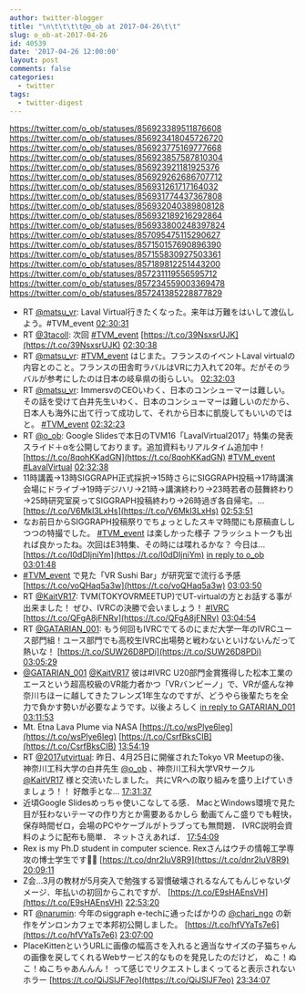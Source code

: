```yaml
---
author: twitter-blogger
title: "\n\t\t\t\t@o_ob at 2017-04-26\t\t"
slug: o_ob-at-2017-04-26
id: 40539
date: '2017-04-26 12:00:00'
layout: post
comments: false
categories:
  - twitter
tags:
  - twitter-digest
---
```


https://twitter.com/o_ob/statuses/856923389511876608 https://twitter.com/o_ob/statuses/856923418045726720 https://twitter.com/o_ob/statuses/856923775169777668 https://twitter.com/o_ob/statuses/856923857587810304 https://twitter.com/o_ob/statuses/856923921181925376 https://twitter.com/o_ob/statuses/856929262686707712 https://twitter.com/o_ob/statuses/856931261717164032 https://twitter.com/o_ob/statuses/856931774437367808 https://twitter.com/o_ob/statuses/856932040389808128 https://twitter.com/o_ob/statuses/856932189216292864 https://twitter.com/o_ob/statuses/856933800248397824 https://twitter.com/o_ob/statuses/857095475115290627 https://twitter.com/o_ob/statuses/857150157690896390 https://twitter.com/o_ob/statuses/857155830927503361 https://twitter.com/o_ob/statuses/857189812251443200 https://twitter.com/o_ob/statuses/857231119556595712 https://twitter.com/o_ob/statuses/857234559003369478 https://twitter.com/o_ob/statuses/857241385228877829  

*   RT [@matsu_vr](https://twitter.com/matsu_vr): Laval Virtual行きたくなった。来年は万難をはいして渡仏しよう。#TVM_event [02:30:31](https://twitter.com/o_ob/statuses/856923389511876608)
*   RT [@3tacoll](https://twitter.com/3tacoll): 次回 [#TVM_event](https://twitter.com/search?q=%23TVM_event&src=hash) [https://t.co/39NsxsrUJK](https://t.co/39NsxsrUJK) [02:30:38](https://twitter.com/o_ob/statuses/856923418045726720)
*   RT [@matsu_vr](https://twitter.com/matsu_vr): [#TVM_event](https://twitter.com/search?q=%23TVM_event&src=hash) はじまた。フランスのイベントLaval virtualの内容とのこと。フランスの田舎町ラバルはVRに力入れて20年。だがそのラバルが参考にしたのは日本の岐阜県の街らしい。 [02:32:03](https://twitter.com/o_ob/statuses/856923775169777668)
*   RT [@matsu_vr](https://twitter.com/matsu_vr): ImmersvのCEOいわく、日本のコンシューマーは難しい。その話を受けて白井先生いわく、日本のコンシューマーは難しいのだから、日本人も海外に出て行って成功して、それから日本に凱旋してもいいのではと。 [#TVM_event](https://twitter.com/search?q=%23TVM_event&src=hash) [02:32:23](https://twitter.com/o_ob/statuses/856923857587810304)
*   RT [@o_ob](https://twitter.com/o_ob): Google Slidesで本日のTVM16「LavalVirtual2017」特集の発表スライド＋αを公開しております。追加資料もリアルタイム追加中！ [https://t.co/8qohKKadGN](https://t.co/8qohKKadGN) [#TVM_event](https://twitter.com/search?q=%23TVM_event&src=hash) [#LavalVirtual](https://twitter.com/search?q=%23LavalVirtual&src=hash) [02:32:38](https://twitter.com/o_ob/statuses/856923921181925376)
*   11時講義→13時SIGGRAPH正式採択→15時さらにSIGGRAPH投稿→17時講演会場にドライブ→19時デジハリ→21時→講演終わり→23時若者の鼓舞終わり→25時研究室戻ってSIGGRAPH投稿終わり→26時過ぎ各自帰宅。… [https://t.co/V6Mkl3LxHs](https://t.co/V6Mkl3LxHs) [02:53:51](https://twitter.com/o_ob/statuses/856929262686707712)
*   なお前日からSIGGRAPH投稿祭りでちょっとしたスキマ時間にも原稿直ししつつの特撮でした。 [#TVM_event](https://twitter.com/search?q=%23TVM_event&src=hash) は楽しかった様子 フラッシュトークも出れば良かったね。次回はE3特集、その時には喋れるかな？ 今日は… [https://t.co/I0dDIjniYm](https://t.co/I0dDIjniYm) [in reply to o_ob](https://twitter.com/o_ob/statuses/856929262686707712) [03:01:48](https://twitter.com/o_ob/statuses/856931261717164032)
*   [#TVM_event](https://twitter.com/search?q=%23TVM_event&src=hash) で見た「VR Sushi Bar」が研究室で流行る予感 [https://t.co/voQHaq5a3w](https://t.co/voQHaq5a3w) [03:03:50](https://twitter.com/o_ob/statuses/856931774437367808)
*   RT [@KaitVR17](https://twitter.com/KaitVR17): TVM(TOKYOVRMEETUP)でUT-virtualの方とお話する事が出来ました！ ぜひ、IVRCの決勝で会いましょう！ [#IVRC](https://twitter.com/search?q=%23IVRC&src=hash) [https://t.co/QFgA8jFNRv](https://t.co/QFgA8jFNRv) [03:04:54](https://twitter.com/o_ob/statuses/856932040389808128)
*   RT [@GATARIAN_001](https://twitter.com/GATARIAN_001): もう何回もIVRCでてるのにまだ大学一年のIVRCユース部門組！ユース部門でも高校生IVRC出場勢と戦わないといけないんだって熱いな！ [https://t.co/SUW26D8PDi](https://t.co/SUW26D8PDi) [03:05:29](https://twitter.com/o_ob/statuses/856932189216292864)
*   [@GATARIAN_001](https://twitter.com/GATARIAN_001) [@KaitVR17](https://twitter.com/KaitVR17) 彼は#IVRC U20部門金賞獲得した松本工業のエースという超高校級のVR能力者かつ「VRバンビーノ」で、VRが盛んな神奈川ちほーに越してきたフレンズ1年生なのですが、どうやら後輩たちを全力で負かす勢いが必要なようです。以後よろしく [in reply to GATARIAN_001](https://twitter.com/GATARIAN_001/statuses/856899138037751810) [03:11:53](https://twitter.com/o_ob/statuses/856933800248397824)
*   Mt. Etna Lava Plume via NASA [https://t.co/wsPlye6Ieg](https://t.co/wsPlye6Ieg) [https://t.co/CsrfBksCIB](https://t.co/CsrfBksCIB) [13:54:19](https://twitter.com/o_ob/statuses/857095475115290627)
*   RT [@2017utvirtual](https://twitter.com/2017utvirtual): 昨日、4月25日に開催されたTokyo VR Meetupの後、神奈川工科大学の白井先生 [@o_ob](https://twitter.com/o_ob) 、神奈川工科大学VRサークル [@KaitVR17](https://twitter.com/KaitVR17) 様と交流いたしました。 共にVRへの取り組みを盛り上げていきましょう！！ 好敵手とな… [17:31:37](https://twitter.com/o_ob/statuses/857150157690896390)
*   近頃Google Slidesめっちゃ使いこなしてる感． MacとWindows環境で見た目が狂わないテーマの作り方とか需要あるかしら 動画てんこ盛りでも軽快，保存時間ゼロ，会場のPCやケーブルがトラブっても無問題． IVRC説明会資料のように配布も簡単． ネットさえあれば． [17:54:09](https://twitter.com/o_ob/statuses/857155830927503361)
*   Rex is my Ph.D student in computer science. Rexさんはウチの情報工学専攻の博士学生です👨‍🎓 [https://t.co/dnr2IuV8R9](https://t.co/dnr2IuV8R9) [20:09:11](https://twitter.com/o_ob/statuses/857189812251443200)
*   Z会…3月の教材が5月突入で勉強する習慣破壊されるなんてもんじゃないダメージ．年払いの初回からこれですが． [https://t.co/E9sHAEnsVH](https://t.co/E9sHAEnsVH) [22:53:20](https://twitter.com/o_ob/statuses/857231119556595712)
*   RT [@narumin](https://twitter.com/narumin): 今年のsiggraph e-techに通ったばかりの [@chari_ngo](https://twitter.com/chari_ngo) の新作をゲンロンカフェで本邦初公開しました。 [https://t.co/hfVYaTs7e6](https://t.co/hfVYaTs7e6) [23:07:00](https://twitter.com/o_ob/statuses/857234559003369478)
*   PlaceKittenというURLに画像の幅高さを入れると適当なサイズの子猫ちゃんの画像を戻してくれるWebサービス的なものを発見したのだけど， ぬこ！ぬこ！ぬこちゃあんんん！ って感じでリクエストしまくってると表示されないホラー [https://t.co/QiJSlJF7eo](https://t.co/QiJSlJF7eo) [23:34:07](https://twitter.com/o_ob/statuses/857241385228877829)